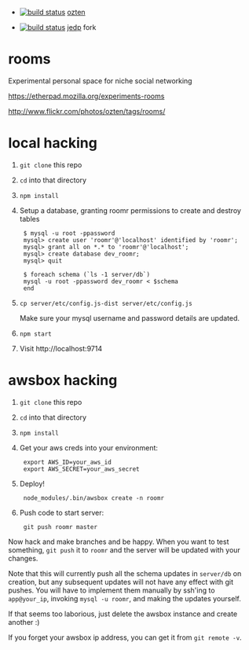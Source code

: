 - [![build status](https://secure.travis-ci.org/ozten/roomr.png)](http://travis-ci.org/ozten/roomr) [ozten](https://github.com/ozten/roomr)

- [![build status](https://secure.travis-ci.org/jedp/roomr.png)](http://travis-ci.org/jedp/roomr) [jedp](https://github.com/jedp/roomr) fork

rooms
=====

Experimental personal space for niche social networking

https://etherpad.mozilla.org/experiments-rooms

http://www.flickr.com/photos/ozten/tags/rooms/

local hacking
=============

1. `git clone` this repo
2. `cd` into that directory
3. `npm install`
4. Setup a database, granting roomr permissions to create and destroy tables

        $ mysql -u root -ppassword
        mysql> create user 'roomr'@'localhost' identified by 'roomr';
        mysql> grant all on *.* to 'roomr'@'localhost';
        mysql> create database dev_roomr;
        mysql> quit

        $ foreach schema (`ls -1 server/db`)
        mysql -u root -ppassword dev_roomr < $schema
        end


5. `cp server/etc/config.js-dist server/etc/config.js`

    Make sure your mysql username and password details are updated.

6. `npm start`
7. Visit http://localhost:9714

awsbox hacking
==============

1. `git clone` this repo
2. `cd` into that directory
3. `npm install`
4. Get your aws creds into your environment:

        export AWS_ID=your_aws_id
        export AWS_SECRET=your_aws_secret

5. Deploy!

        node_modules/.bin/awsbox create -n roomr

6. Push code to start server:

        git push roomr master

Now hack and make branches and be happy.  When you want to test something, `git
push` it to `roomr` and the server will be updated with your changes.

Note that this will currently push all the schema updates in `server/db` on
creation, but any subsequent updates will not have any effect with git pushes.
You will have to implement them manually by ssh'ing to `app@your_ip`, invoking
`mysql -u roomr`, and making the updates yourself.

If that seems too laborious, just delete the awsbox instance and create another :)

If you forget your awsbox ip address, you can get it from `git remote -v`.


